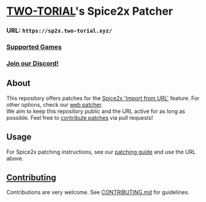 # [TWO-TORIAL](https://two-torial.xyz)'s Spice2x Patcher

### URL: `https://sp2x.two-torial.xyz/`
### [Supported Games](SUPPORTED.md)
### [Join our Discord!](https://discord.gg/cZRUmEPK78)

## About

This repository offers patches for the [Spice2x 'Import from URL'](https://github.com/spice2x/spice2x.github.io/wiki/Patching-DLLs-(hex-edits)#importing-patches-from-a-url) feature. For other options, check our [web patcher](https://patcher.two-torial.xyz/).  
We aim to keep this repository public and the URL active for as long as possible. Feel free to [contribute patches](CONTRIBUTING.md) via pull requests!

## Usage

For Spice2x patching instructions, see our [patching guide](https://two-torial.xyz/extras/patchsp2x/) and use the URL above.

## [Contributing](CONTRIBUTING.md)

Contributions are very welcome. See [CONTRIBUTING.md](CONTRIBUTING.md) for guidelines.
